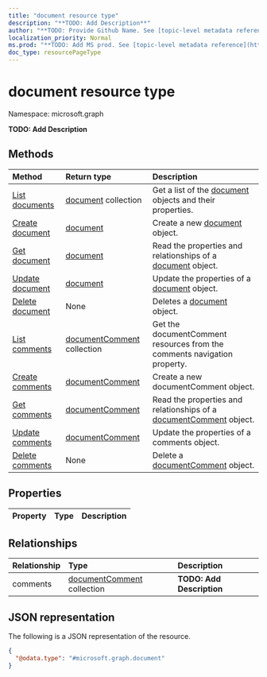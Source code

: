 ```yaml
---
title: "document resource type"
description: "**TODO: Add Description**"
author: "**TODO: Provide Github Name. See [topic-level metadata reference](https://msgo.azurewebsites.net/add/document/guidelines/metadata.html#topic-level-metadata)**"
localization_priority: Normal
ms.prod: "**TODO: Add MS prod. See [topic-level metadata reference](https://msgo.azurewebsites.net/add/document/guidelines/metadata.html#topic-level-metadata)**"
doc_type: resourcePageType
---
```


# document resource type

Namespace: microsoft.graph

**TODO: Add Description**

## Methods
|Method|Return type|Description|
|:---|:---|:---|
|[List documents](../api/document-list.md)|[document](../resources/document.md) collection|Get a list of the [document](../resources/document.md) objects and their properties.|
|[Create document](../api/document-create.md)|[document](../resources/document.md)|Create a new [document](../resources/document.md) object.|
|[Get document](../api/document-get.md)|[document](../resources/document.md)|Read the properties and relationships of a [document](../resources/document.md) object.|
|[Update document](../api/document-update.md)|[document](../resources/document.md)|Update the properties of a [document](../resources/document.md) object.|
|[Delete document](../api/document-delete.md)|None|Deletes a [document](../resources/document.md) object.|
|[List comments](../api/document-list-comments.md)|[documentComment](../resources/documentcomment.md) collection|Get the documentComment resources from the comments navigation property.|
|[Create comments](../api/document-post-comments.md)|[documentComment](../resources/documentcomment.md)|Create a new documentComment object.|
|[Get comments](../api/document-get-documentcomment.md)|[documentComment](../resources/documentcomment.md)|Read the properties and relationships of a [documentComment](../resources/documentcomment.md) object.|
|[Update comments](../api/document-update-comments.md)|[documentComment](../resources/documentcomment.md)|Update the properties of a comments object.|
|[Delete comments](../api/document-delete-comments.md)|None|Delete a [documentComment](../resources/documentcomment.md) object.|

## Properties
|Property|Type|Description|
|:---|:---|:---|

## Relationships
|Relationship|Type|Description|
|:---|:---|:---|
|comments|[documentComment](../resources/documentcomment.md) collection|**TODO: Add Description**|

## JSON representation
The following is a JSON representation of the resource.
<!-- {
  "blockType": "resource",
  "keyProperty": "id",
  "@odata.type": "microsoft.graph.document",
  "baseType": "",
  "openType": false
}
-->
``` json
{
  "@odata.type": "#microsoft.graph.document"
}
```

